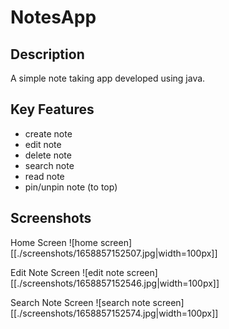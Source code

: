 # NotesApp

## Description

A simple note taking app developed using java.

## Key Features

- create note
- edit note
- delete note
- search note
- read note
- pin/unpin note (to top)

## Screenshots

Home Screen 
![home screen][[./screenshots/1658857152507.jpg|width=100px]]

Edit Note Screen
![edit note screen][[./screenshots/1658857152546.jpg|width=100px]]

Search Note Screen
![search note screen][[./screenshots/1658857152574.jpg|width=100px]]

